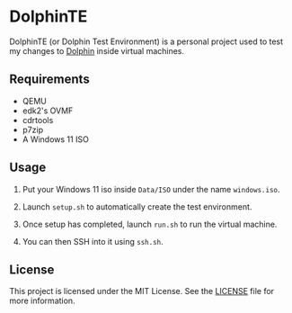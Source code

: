 # DolphinTE

DolphinTE (or Dolphin Test Environment) is a personal project used to test my changes to [Dolphin](https://github.com/dolphin-emu) inside virtual machines.

## Requirements

- QEMU
- edk2's OVMF
- cdrtools
- p7zip
- A Windows 11 ISO

## Usage

1. Put your Windows 11 iso inside `Data/ISO` under the name `windows.iso`.

1. Launch `setup.sh` to automatically create the test environment.

1. Once setup has completed, launch `run.sh` to run the virtual machine.

1. You can then SSH into it using `ssh.sh`.

## License

This project is licensed under the MIT License. See the [LICENSE](./LICENSE) file for more information.
